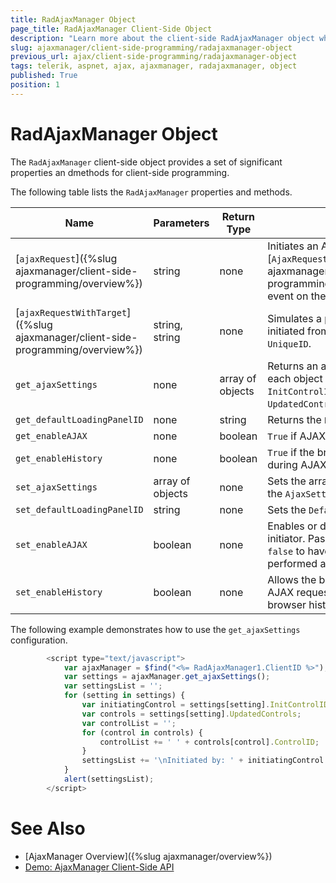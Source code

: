 ```yaml
---
title: RadAjaxManager Object
page_title: RadAjaxManager Client-Side Object
description: "Learn more about the client-side RadAjaxManager object when working with Telerik UI for ASP.NET AJAX."
slug: ajaxmanager/client-side-programming/radajaxmanager-object
previous_url: ajax/client-side-programming/radajaxmanager-object
tags: telerik, aspnet, ajax, ajaxmanager, radajaxmanager, object
published: True
position: 1
---
```


# RadAjaxManager Object

The `RadAjaxManager` client-side object provides a set of significant properties an dmethods for client-side programming. 

The following table lists the `RadAjaxManager` properties and methods.

| Name | Parameters | Return Type | Description |
| ------ | ------ | ------ | ------ |
|[`ajaxRequest`]({%slug ajaxmanager/client-side-programming/overview%})|string|none|Initiates an AJAX request that fires the [`AjaxRequest`]({%slug ajaxmanager/server-side-programming/events/onajaxrequest%}) event on the server.|
|[`ajaxRequestWithTarget`]({%slug ajaxmanager/client-side-programming/overview%})|string, string|none|Simulates a postback/AJAX request initiated from a control with a specified `UniqueID`.|
|`get_ajaxSettings`|none|array of objects|Returns an array of settings where each object has properties for the `InitControlID` and another array of `UpdatedControls`.|
|`get_defaultLoadingPanelID`|none|string|Returns the `DefaultLoadingPanelID`.|
|`get_enableAJAX`|none|boolean| `True` if AJAX is enabled.|
|`get_enableHistory`|none|boolean| `True` if the browser history is enabled during AJAX requests.|
|`set_ajaxSettings`|array of objects|none|Sets the array of objects representing the `AjaxSettings`.|
|`set_defaultLoadingPanelID`|string|none|Sets the `DefaultLoadingPanelID`. |
|`set_enableAJAX`|boolean|none|Enables or disable AJAX for the AJAX initiator. Pass `true` to enable AJAX, or `false` to have the subsequent requests performed as standard postbacks.|
|`set_enableHistory`|boolean|none|Allows the browser history during AJAX requests. Pass `true` to allow browser history during AJAX requests.|

The following example demonstrates how to use the `get_ajaxSettings` configuration. 

````JavaScript
	    <script type="text/javascript">
	        var ajaxManager = $find("<%= RadAjaxManager1.ClientID %>");
	        var settings = ajaxManager.get_ajaxSettings();
	        var settingsList = '';
	        for (setting in settings) {
	            var initiatingControl = settings[setting].InitControlID;
	            var controls = settings[setting].UpdatedControls;
	            var controlList = '';
	            for (control in controls) {
	                controlList += ' ' + controls[control].ControlID;
	            }
	            settingsList += '\nInitiated by: ' + initiatingControl + '\nUpdated Controls: ' + controlList;
	        }
	        alert(settingsList); 
	    </script>
````



# See Also

* [AjaxManager Overview]({%slug ajaxmanager/overview%})
* [Demo: AjaxManager Client-Side API](https://demos.telerik.com/aspnet-ajax/ajax/examples/manager/clientsideapi/defaultcs.aspx)
